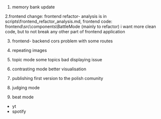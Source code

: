 1. memory bank update

2.frontend change: frontend refactor- analysis is in scripts\frontend_refactor_analysis.md, frontend code: frontend\src\components\BattleMode (mainly to refactor) i want more clean code, but to not break any other part of frontend application


3. frontend- backend cors problem with some routes

4. repeating images

5. topic mode some topics bad displaying issue

6.  contrasting mode better visualisation

7. publishing first version to the polish comunity

8. judging mode

9. beat mode
- yt
- spotify



